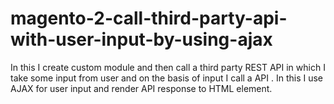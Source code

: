 # magento-2-call-third-party-api-with-user-input-by-using-ajax
In this I create custom module and then call a third party REST API in which I take some input from user and on the basis of input I call a API . In this I use AJAX for user input and render API response to HTML element. 
